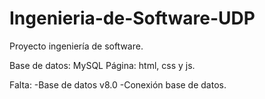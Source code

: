 # Ingenieria-de-Software-UDP
Proyecto ingeniería de software.


Base de datos: MySQL
Página: html, css y js.

Falta:
-Base de datos v8.0
-Conexión base de datos.
